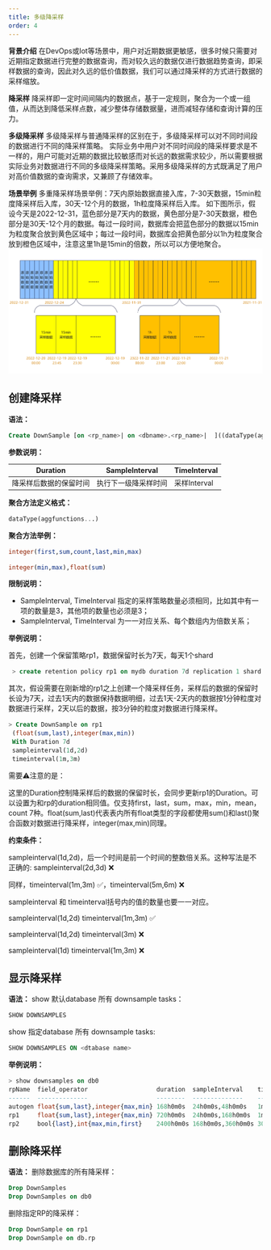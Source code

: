 ```yaml
---
title: 多级降采样
order: 4
---
```

**背景介绍**
在DevOps或Iot等场景中，用户对近期数据更敏感，很多时候只需要对近期指定数据进行完整的数据查询，而对较久远的数据仅进行数据趋势查询，即采样数据的查询，因此对久远的低价值数据，我们可以通过降采样的方式进行数据的采样缩放。

**降采样**
降采样即一定时间间隔内的数据点，基于一定规则，聚合为一个或一组值，从而达到降低采样点数，减少整体存储数据量，进而减轻存储和查询计算的压力。

**多级降采样**
多级降采样与普通降采样的区别在于，多级降采样可以对不同时间段的数据进行不同的降采样策略。
实际业务中用户对不同时间段的降采样要求是不一样的，用户可能对近期的数据比较敏感而对长远的数据需求较少，所以需要根据实际业务对数据进行不同的多级降采样策略。采用多级降采样的方式既满足了用户对高价值数据的查询需求，又兼顾了存储效率。

**场景举例**
多重降采样场景举例：7天内原始数据直接入库，7-30天数据，15min粒度降采样后入库，30天-12个月的数据，1h粒度降采样后入库。
如下图所示，假设今天是2022-12-31，蓝色部分是7天内的数据，黄色部分是7-30天数据，橙色部分是30天-12个月的数据。每过一段时间，数据库会把蓝色部分的数据以15min为粒度聚合放到黄色区域中；每过一段时间，数据库会把黄色部分以1h为粒度聚合放到橙色区域中，注意这里1h是15min的倍数，所以可以方便地聚合。
![多级降采样场景图](../../../../static/img/guide/features/downsample_1.jpg)


## 创建降采样
**语法：**

```sql
Create DownSample [on <rp_name>| on <dbname>.<rp_name>|  ]((dataType(aggregators)...)) With Duration <timeDuration> SampleInterval(time Durations) TimeInterval(time Durations)
```
**参数说明：**

|  Duration |SampleInterval   |TimeInterval   |
| ------------ | ------------ | ------------ |
| 降采样后数据的保留时间 |执行下一级降采样时间  |采样Interval   |

**聚合方法定义格式：**

```sql
dataType(aggfunctions...)
```
**聚合方法举例：**

 ```sql
integer(first,sum,count,last,min,max)
 ```
```sql
integer(min,max),float(sum)
```
**限制说明：**

- SampleInterval, TimeInterval 指定的采样策略数量必须相同，比如其中有一项的数量是3，其他项的数量也必须是3；
- SampleInterval, TimeInterval 为一一对应关系、每个数组内为倍数关系；

**举例说明：**

首先，创建一个保留策略rp1，数据保留时长为7天，每天1个shard

```sql
 > create retention policy rp1 on mydb duration 7d replication 1 shard duration 1d
```
其次，假设需要在刚新增的rp1之上创建一个降采样任务，采样后的数据的保留时长设为7天，过去1天内的数据保持数据明细，过去1天-2天内的数据按1分钟粒度对数据进行采样，2天以后的数据，按3分钟的粒度对数据进行降采样。

```sql
> Create DownSample on rp1
 (float(sum,last),integer(max,min))
 With Duration 7d 
 sampleinterval(1d,2d)
 timeinterval(1m,3m)
```

需要⚠️注意的是：

这里的Duration控制降采样后的数据的保留时长，会同步更新rp1的Duration。可以设置为和rp的duration相同值。仅支持first，last，sum，max，min，mean，count 7种。float(sum,last)代表表内所有float类型的字段都使用sum()和last()聚合函数对数据进行降采样，integer(max,min)同理。

**约束条件：**

sampleinterval(1d,2d)，后一个时间是前一个时间的整数倍关系。这种写法是不正确的: sampleinterval(2d,3d) ❌ 

同样，timeinterval(1m,3m) ✅，timeinterval(5m,6m) ❌

sampleinterval 和 timeinterval括号内的值的数量也要一一对应。

sampleinterval(1d,2d)   timeinterval(1m,3m) ✅

sampleinterval(1d,2d)   timeinterval(3m)  ❌

sampleinterval(1d)   timeinterval(1m,3m) ❌


## 显示降采样
**语法：**
show 默认database 所有 downsample tasks：

```sql
SHOW DOWNSAMPLES
```
show 指定database 所有 downsample tasks:
```sql
SHOW DOWNSAMPLES ON <dtabase name>
```
**举例说明：**

```sql
> show downsamples on db0
rpName  field_operator                   duration  sampleInterval    timeInterval waterMark
------  --------------                   --------  --------------    ------------ ---------
autogen float{sum,last},integer{max,min} 168h0m0s  24h0m0s,48h0m0s   1m0s,3m0s    1s,10s
rp1     float{sum,last},integer{max,min} 720h0m0s  24h0m0s,168h0m0s  1m0s,3m0s    1s,1m0s
rp2     bool{last},int{max,min,first}    2400h0m0s 168h0m0s,360h0m0s 30m0s,1h0m0s 10m0s,10h0m0s
```
## 删除降采样
**语法：**
删除数据库的所有降采样：
```sql
Drop DownSamples
Drop DownSamples on db0
```
删除指定RP的降采样：
```sql
Drop DownSample on rp1
Drop DownSample on db.rp
```